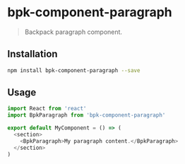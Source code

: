 # bpk-component-paragraph

> Backpack paragraph component.

## Installation

```sh
npm install bpk-component-paragraph --save
```

## Usage

```js
import React from 'react'
import BpkParagraph from 'bpk-component-paragraph'

export default MyComponent = () => (
  <section>
    <BpkParagraph>My paragraph content.</BpkParagraph>
  </section>
)
```
